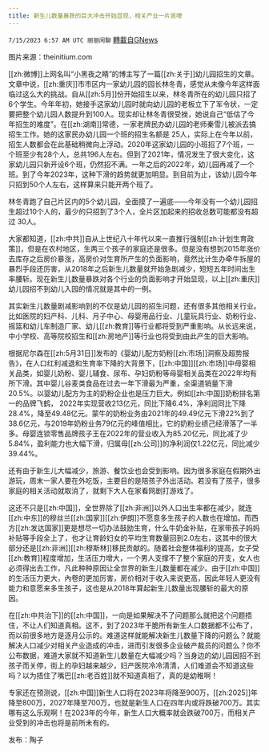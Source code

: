```yaml
---
title: 新生儿数量暴跌的巨大冲击开始显现，相关产业一片哀嚎
---
```

`7/15/2023 6:57 AM UTC 丽丽闲聊` [轉載自GNews](https://gnews.org/articles/1462351)

图片来源：theinitium.com

[[zh:微博]]上网名叫“小黑夜之睛”的博主写了一篇[[zh:关于]]幼儿园招生的文章。文章中说，[[zh:重庆]]市市区内一家幼儿园的园长林冬青，感觉从未像今年这样面临过这么大的挑战。自从[[zh:5月]]份开始招生以来，林冬青所在的幼儿园只招了6个学生。今年年初，她接手这家幼儿园时就向幼儿园的老板立下了军令状，一定要把整个幼儿园人数提升到100人。现实却让林冬青很受挫，她说自己“低估了今年招生的难度”。在[[zh:湖南]]常德，一家老牌民办幼儿园的老师秦雪儿被派去搞招生工作。她的这家民办幼儿园一个班的招生名额是 25人，实际上在今年以前，招生人数都会在此基础稍微向上浮动。2020年这家幼儿园的小班招了7个班，一个班至少有28个人，总共196人左右。但到了2021年，情况发生了很大变化，这家幼儿园只新开设6个班，仍然招不满。一年之后的2022年，幼儿园再减了一个班。到了今年2023年，这种下滑的趋势就更加明显。到目前为止，该幼儿园今年只招到50个人左右，这样算来只能开两个班了。

林冬青跑了自己片区内的5个幼儿园，全面摸了一遍底——今年没有一个幼儿园招生超过10个人的，最少的只招到了3个人，全片区加起来的招收总数可能都没有超过 30人。

大家都知道，[[zh:中共]]自从上世纪八十年代以来一直推行强制[[zh:计划生育政策]]，但是在农村地区，生两三个孩子的家庭还是很多。但是没有想到2015年涨价去库存之后房价暴涨，高房价对生育所产生的负面影响，竟然比计生办牵牛拆屋的暴烈手段还厉害，从2018年之后新生儿数量就开始急剧减少，短短五年时间出生率腰斩。现在新生儿数量暴跌对各个行业的负面影响才开始显现，以上[[zh:重庆]]幼儿园招不到幼儿入园的情况就是其中的一例。

其实新生儿数量剧减影响到的不仅是幼儿园的招生问题，还有很多其他相关行业。比如医院的妇产科、儿科、月子中心、母婴用品行业、儿童玩具行业、奶粉行业、摇篮和幼儿车制造厂家、幼儿[[zh:教育]]等行业都将受到严重影响。从长远来说，中小学校、高等院校招生和[[zh:房地产]]等行业也将受到由此产生的巨大影响。

根据尼尔森在[[zh:5月31日]]发布的《婴幼儿配方奶粉[[zh:市场]]洞察及超势报告》，在人口红利减退和生育率下降的大背景下，[[zh:中国]][[zh:市场]]中母婴相关品类，如婴儿奶粉、婴儿辅食、尿布、孕妇奶粉等母婴相关品类在2022年均有所下滑。其中婴儿谷麦类食品在过去一年下滑最为严重，全渠道销量下滑20.5%。以婴幼儿配方为主的奶粉企业也是压力巨大。例如[[zh:中国]]奶粉排名第一的品牌飞鹤， 2022年实现营收213亿元，同比下降6.4%，净利润同比下降28.4%，降至49.48亿元。蒙牛的奶粉业务由2021年的49.49亿元下滑22%到了38.6亿元，与2019年奶粉业务79亿元的峰值相比，它的奶粉业绩己经滑落了一半多。母婴连锁零售品牌孩子王在2022年的营业收入为85.20亿元，同比减了少5.84%，盈利能力也大幅下滑，归属母[[zh:公司]]的净利润仅1.22亿元，同比减少39.44%。

还有由于新生儿大幅减少，旅游、餐饮业也会受到影响。因为很多家庭在假期外出游玩，周末一家人要在外吃饭，主要目的是陪孩子外出活动。若没有了孩子，很多家庭的相关活动就取消了，就剩下大人在家看网剧打游戏了。

这还不只是[[zh:中国]]，全世界除了[[zh:非洲]]以外人口出生率都在减少，就连[[zh:中东]]的穆丝兰[[zh:国家]][[zh:伊朗]]不愿意多生孩子的人数也在增加。而西方[[zh:发达国家]]更是想尽一切办法鼓励生育，什么牛奶金补贴，在家带孩子妈妈补贴等手段全上了，也才让育龄妇女的平均生育数量回到2.0左右，这其中的很大部分还是[[zh:非洲]][[zh:穆斯林]]移民贡献的。随着社会整体福利的提高，女子受[[zh:教育]]程度增加，生活压力增大，一个男人支撑不了整个家庭的开支，女人也必须得出去工作，凡此种种原因让全世界的新生儿数量都在减少。由于[[zh:中国]]的生活压力更大，內卷的更加厉害，房价相对于收入来说更高，因此年轻人更没有能力和意愿来多生孩子，这也是从2018年算起新生儿数量出现腰斩的最大的原因。

在[[zh:中共治下]]的[[zh:中国]]，一向是如果解决不了问题那么就把这个问题捂住，不让人们知道真相。这不，到了2023年干脆所有新生人口数据都不公布了，而以前很多地方是逐月公示的。难道这样就能解决新生儿数量下降的问题么？就能解决人口减少对相关产业造成的冲击，进而引发很多企业破产裁员的问题么？你不公布数据，难道大家就不知道新生儿数量在大幅减少吗？当身边的幼儿园因招不到孩子而关停，街上的孕妇越来越少，妇产医院冷冷清清，人们难道会不知道这些吗？以为捂住了嘴巴[[zh:老百姓]]就不知道真相了，真的是幼稚啊！

专家还在预测说，[[zh:中国]]新生人口将在2023年将降至900万，[[zh:2025]]年降至800万，2027年降至700万，也就是新生人口在四年内或将跌破700万。其实哪有这么乐观啊！在2023年的今年，新生人口大概率就会跌破700万，而相关产业受到的冲击也将是前所未有的。

发布：陶子



